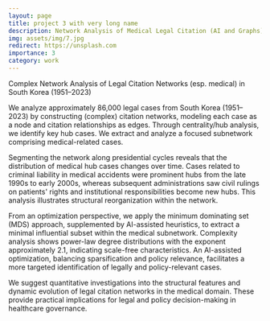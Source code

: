 ```yaml
---
layout: page
title: project 3 with very long name
description: Network Analysis of Medical Legal Citation (AI and Graphs)
img: assets/img/7.jpg
redirect: https://unsplash.com
importance: 3
category: work
---
```


Complex Network Analysis of Legal Citation Networks (esp. medical) in South Korea (1951–2023)


We analyze approximately 86,000 legal cases from South Korea (1951–2023) by constructing (complex) citation networks, modeling each case as a node and citation relationships as edges. Through centrality/hub analysis, we identify key hub cases. We extract and analyze a focused subnetwork comprising medical-related cases.

Segmenting the network along presidential cycles reveals that the distribution of medical hub cases changes over time. Cases related to criminal liability in medical accidents were prominent hubs from the late 1990s to early 2000s, whereas subsequent administrations saw civil rulings on patients' rights and institutional responsibilities become new hubs. This analysis illustrates structural reorganization within the network.

From an optimization perspective, we apply the minimum dominating set (MDS) approach, supplemented by AI-assisted heuristics, to extract a minimal influential subset within the medical subnetwork. Complexity analysis shows power-law degree distributions with the exponent approximately 2.1, indicating scale-free characteristics. An AI-assisted optimization, balancing sparsification and policy relevance, facilitates a more targeted identification of legally and policy-relevant cases.

We suggest quantitative investigations into the structural features and dynamic evolution of legal citation networks in the medical domain. These provide practical implications for legal and policy decision-making in healthcare governance.




